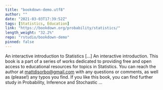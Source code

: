 ```yaml
---
title: "bookdown-demo.utf8"
author: ""
date: "2021-03-03T17:39:52Z"
tags: [Statistics, Education]
link: "https://bookdown.org/probability/statistics/"
length_weight: "32.2%"
repo: "rstudio/bookdown-demo"
pinned: false
---
```


An interactive introduction to Statistics [...] An interactive introduction. This book is a part of a series of works dedicated to providing free and open access to educational resources for topics in Statistics. You can reach the author at mattdisorbo@gmail.com with any questions or comments, as well as (please!) any typos you find. If you like this book, you can find further study in Probability, Inference and Stochastic ...
